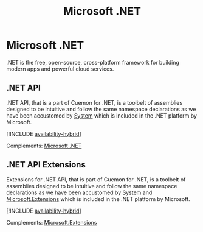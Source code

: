 ﻿---
uid: microsoft-dotnet
title: Microsoft .NET
---

# Microsoft .NET

.NET is the free, open-source, cross-platform framework for building modern apps and powerful cloud services.

## .NET API

.NET API, that is a part of Cuemon for .NET, is a toolbelt of assemblies designed to be intuitive and follow the same namespace declarations as we have been accustomed by [System](https://docs.microsoft.com/en-us/dotnet/api/system) which is included in the .NET platform by Microsoft.

[!INCLUDE [availability-hybrid](includes/availability-hybrid.md)]

Complements: [Microsoft .NET](https://docs.microsoft.com/en-us/dotnet/api/?view=net-8.0)

## .NET API Extensions

Extensions for .NET API, that is part of Cuemon for .NET, is a toolbelt of assemblies designed to be intuitive and follow the same namespace declarations as we have been accustomed by [System](https://docs.microsoft.com/en-us/dotnet/api/system) and [Microsoft.Extensions](https://docs.microsoft.com/en-us/dotnet/api/?view=dotnet-plat-ext-8.0) which is included in the .NET platform by Microsoft.

[!INCLUDE [availability-hybrid](includes/availability-hybrid.md)]

Complements: [Microsoft.Extensions](https://docs.microsoft.com/en-us/dotnet/api/?view=dotnet-plat-ext-8.0)